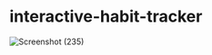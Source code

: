 # interactive-habit-tracker


![Screenshot (235)](https://user-images.githubusercontent.com/78147828/229906831-ff4e45c1-03d4-4e2c-b7ad-4a69540eaae3.png)
